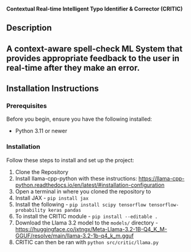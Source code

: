 **Contextual Real-time Intelligent Typo Identifier & Corrector (CRITIC)**

## Description
A context-aware spell-check ML System that provides appropriate feedback to the user in real-time after they make an error.
---

## Installation Instructions

### Prerequisites
Before you begin, ensure you have the following installed:
- Python 3.11 or newer

### Installation
Follow these steps to install and set up the project:

1. Clone the Repository
2. Install llama-cpp-python with these instructions: https://llama-cpp-python.readthedocs.io/en/latest/#installation-configuration
3. Open a terminal in where you cloned the repository to
4. Install JAX - ```pip install jax```
5. Install the following - ```pip install scipy tensorflow tensorflow-probability keras pandas```
6. To install the CRITIC module - ```pip install --editable .```
7. Download the Llama 3.2 model to the ```models/``` directory - https://huggingface.co/jxtngx/Meta-Llama-3.2-1B-Q4_K_M-GGUF/resolve/main/llama-3.2-1b-q4_k_m.gguf
8. CRITIC can then be ran with ```python src/critic/llama.py```


